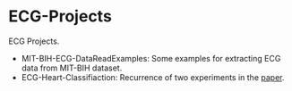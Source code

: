 # ECG-Projects
ECG Projects.

+ MIT-BIH-ECG-DataReadExamples: Some examples for extracting ECG data from MIT-BIH dataset.
+ ECG-Heart-Classifiaction: Recurrence of two experiments in the [paper](https://arxiv.org/pdf/1805.00794.pdf).
